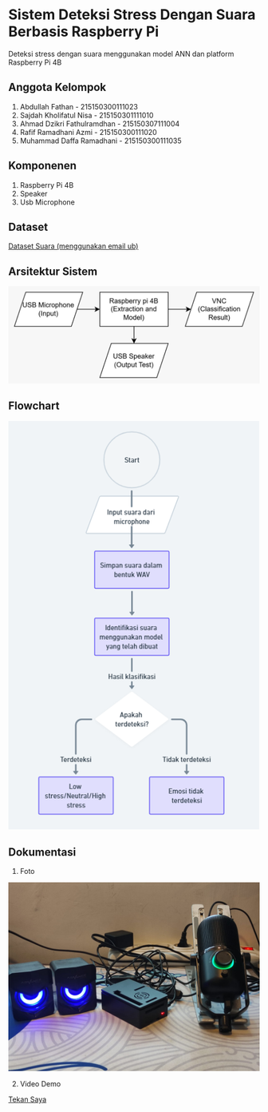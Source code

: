 # Sistem Deteksi Stress Dengan Suara Berbasis Raspberry Pi

Deteksi stress dengan suara menggunakan model ANN dan platform Raspberry Pi 4B

## Anggota Kelompok

1. Abdullah Fathan - 215150300111023
2. Sajdah Kholifatul Nisa - 215150301111010
3. Ahmad Dzikri Fathulramdhan - 215150307111004
4. Rafif Ramadhani Azmi - 215150300111020
5. Muhammad Daffa Ramadhani - 215150300111035

## Komponenen

1. Raspberry Pi 4B
2. Speaker
3. Usb Microphone

## Dataset

[Dataset Suara (menggunakan email ub)](https://drive.google.com/drive/folders/1V3beCq4iFl9vQK5OblUxeONiCVzAuFiw?usp=sharing)

## Arsitektur Sistem

![Diagram Blok](assets/diagram_blok.jpeg)

## Flowchart

![Flowchart Sistem](assets/flowchart.png)

## Dokumentasi

1. Foto

![Sistem Komentasi](assets/sistem_dokumentasi.jpeg)

2. Video Demo

[Tekan Saya](https://drive.google.com/file/d/1_CYfVi0nEDSSncCDu5UBidSD9NjiWFgG/view)
